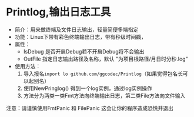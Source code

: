 # Printlog,输出日志工具



- 简介：用来做终端及文件日志输出，轻量简便多端指定
- 功能：Linux下带有彩色终端输出日志，带有秒级时间戳，
- 属性：
  - IsDebug 是否开启Debug若不开启Debug将不会输出
  - OutFile 指定日志输出路径及名称，默认 "为项目根路径/月日时分秒.log"
- 使用方法：
  1. 导入报名`import lo github.com/ggcodec/Printlog`（如果觉得包名长可以起别名）
  2. 使用NewPringlog() 得到一个log实例，通过log实例操作
  3. 方法分为两类一类Fmt方法向终端输出日志，第二类File方法向文件输入

注意：请谨慎使用FmtPanic 和 FilePanic 这会让你的程序造成恐慌并退出
